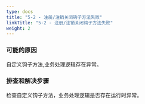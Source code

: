 ```yaml
---
type: docs
title: "5-2 - 注册/注销关闭钩子方法失败"
linkTitle: "5-2 - 注册/注销关闭钩子方法失败"
weight: 2
---
```


### 可能的原因

自定义钩子方法,业务处理逻辑存在异常。

### 排查和解决步骤

检查自定义钩子方法，业务处理逻辑是否存在运行时异常。

